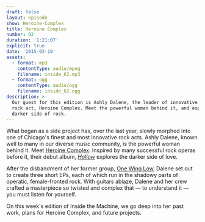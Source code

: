 ```yaml
---
draft: false
layout: episode
show: Heroine-Complex
title: Heroine Complex
number: 62
duration: '1:21:07'
explicit: true
date: '2015-03-10'
assets:
  - format: mp3
    contentType: audio/mpeg
    filename: inside_62.mp3
  - format: ogg
    contentType: audio/ogg
    filename: inside_62.ogg
description: >-
  Our guest for this edition is Ashly Dalene, the leader of innovative Chicago
  rock act, Heroine Complex. Meet the powerful woman behind it, and explore the
  darker side of rock.
---
```

What began as a side project has, over the last year, slowly morphed into one of Chicago's finest and most innovative rock acts. Ashly Dalene, known well to many in our diverse music community, is the powerful woman behind it. Meet [Heroine Complex](http://facebook.com/HeroineComplex). Inspired by many successful rock operas before it, their debut album, [*Hollow*](http://heroinecomplex.bandcamp.com) explores the darker side of love.

After the disbandment of her former group, [One Wing Low](http://onewinglow.bandcamp.com), Dalene set out to create three short EPs, each of which run in the shadowy parts of operatic, female-fronted rock. With guitars ablaze, Dalene and her crew crafted a masterpiece so twisted and complex that &mdash; to understand it &mdash; you must listen for yourself.

On this week's edition of Inside the Machine, we go deep into her past work, plans for Heroine Complex, and future projects.